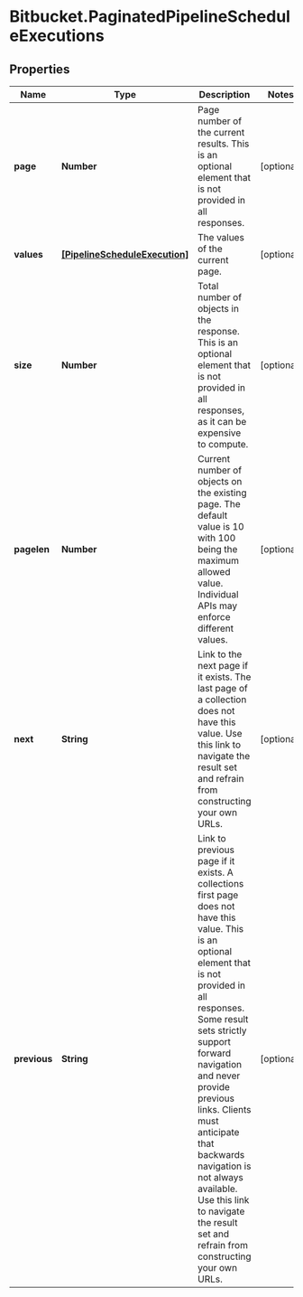 # Bitbucket.PaginatedPipelineScheduleExecutions

## Properties

Name | Type | Description | Notes
------------ | ------------- | ------------- | -------------
**page** | **Number** | Page number of the current results. This is an optional element that is not provided in all responses. | [optional] 
**values** | [**[PipelineScheduleExecution]**](PipelineScheduleExecution.md) | The values of the current page. | [optional] 
**size** | **Number** | Total number of objects in the response. This is an optional element that is not provided in all responses, as it can be expensive to compute. | [optional] 
**pagelen** | **Number** | Current number of objects on the existing page. The default value is 10 with 100 being the maximum allowed value. Individual APIs may enforce different values. | [optional] 
**next** | **String** | Link to the next page if it exists. The last page of a collection does not have this value. Use this link to navigate the result set and refrain from constructing your own URLs. | [optional] 
**previous** | **String** | Link to previous page if it exists. A collections first page does not have this value. This is an optional element that is not provided in all responses. Some result sets strictly support forward navigation and never provide previous links. Clients must anticipate that backwards navigation is not always available. Use this link to navigate the result set and refrain from constructing your own URLs. | [optional] 


